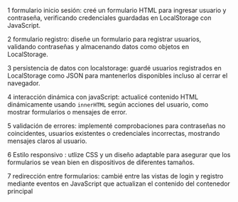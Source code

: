 1 formulario inicio sesión: creé un formulario HTML para ingresar usuario y contraseña, verificando credenciales guardadas en LocalStorage con JavaScript.

2 formulario registro: diseñe un formulario para registrar usuarios, validando contraseñas y almacenando datos como objetos en LocalStorage.

3 persistencia de datos con localstorage: guardé usuarios registrados en LocalStorage como JSON para mantenerlos disponibles incluso al cerrar el navegador.

4 interacción dinámica con javaScript: actualicé contenido HTML dinámicamente usando `innerHTML` según acciones del usuario, como mostrar formularios o mensajes de error.

5 validación de errores: implementé comprobaciones para contraseñas no coincidentes, usuarios existentes o credenciales incorrectas, mostrando mensajes claros al usuario.

6 Estilo responsivo : utlize CSS y un diseño adaptable para asegurar que los formularios se vean bien en dispositivos de diferentes tamaños.

7 redirección entre formularios: cambié entre las vistas de login y registro mediante eventos en JavaScript que actualizan el contenido del contenedor principal